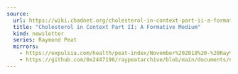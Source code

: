 ```yaml
---
source:
  url: https://wiki.chadnet.org/cholesterol-in-context-part-ii-a-formative-medium.pdf
  title: "Cholesterol in Context Part II: A Formative Medium"
  kind: newsletter
  series: Raymond Peat
  mirrors:
    - https://expulsia.com/health/peat-index/November%202018%20-%20Ray%20Peat's%20Newsletter%20.pdf
    - https://github.com/0x2447196/raypeatarchive/blob/main/documents/newsletters/cholesterol-in-context-part-ii-a-formative-medium.txt
---
```

